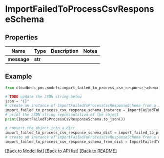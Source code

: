 # ImportFailedToProcessCsvResponseSchema


## Properties

Name | Type | Description | Notes
------------ | ------------- | ------------- | -------------
**message** | **str** |  | 

## Example

```python
from cloudbeds_pms.models.import_failed_to_process_csv_response_schema import ImportFailedToProcessCsvResponseSchema

# TODO update the JSON string below
json = "{}"
# create an instance of ImportFailedToProcessCsvResponseSchema from a JSON string
import_failed_to_process_csv_response_schema_instance = ImportFailedToProcessCsvResponseSchema.from_json(json)
# print the JSON string representation of the object
print(ImportFailedToProcessCsvResponseSchema.to_json())

# convert the object into a dict
import_failed_to_process_csv_response_schema_dict = import_failed_to_process_csv_response_schema_instance.to_dict()
# create an instance of ImportFailedToProcessCsvResponseSchema from a dict
import_failed_to_process_csv_response_schema_from_dict = ImportFailedToProcessCsvResponseSchema.from_dict(import_failed_to_process_csv_response_schema_dict)
```
[[Back to Model list]](../README.md#documentation-for-models) [[Back to API list]](../README.md#documentation-for-api-endpoints) [[Back to README]](../README.md)


